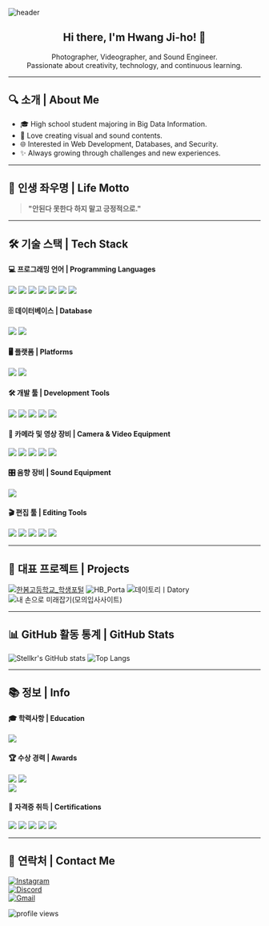 <!-- README.md -->

<!-- 헤더 배너 -->
![header](https://capsule-render.vercel.app/api?type=waving&color=0:1770ff,100:00c7b7&height=200&text=stellkr's%20GitHub&fontColor=ffffff&fontSize=45&animation=twinkling&fontAlignY=40)

<h2 align="center">Hi there, I'm Hwang Ji-ho! 👋</h2>

<p align="center">
Photographer, Videographer, and Sound Engineer.<br/>
Passionate about creativity, technology, and continuous learning.
</p>


---

## 🔍 소개 | About Me
- 🎓 High school student majoring in Big Data Information.
- 🎥 Love creating visual and sound contents.
- 🌐 Interested in Web Development, Databases, and Security.
- ✨ Always growing through challenges and new experiences.


---

## 🌟 인생 좌우명 | Life Motto

> **"안된다 못한다 하지 말고 긍정적으로."**


---

## 🛠️ 기술 스택 | Tech Stack

#### 💻 프로그래밍 언어 | Programming Languages
<p>
  <img src="https://img.shields.io/badge/Python-3776AB?style=for-the-badge&logo=python&logoColor=white"/>
  <img src="https://img.shields.io/badge/PHP-8892BF?style=for-the-badge&logo=php&logoColor=white"/>
  <img src="https://img.shields.io/badge/HTML5-E34F26?style=for-the-badge&logo=html5&logoColor=white"/>
  <img src="https://img.shields.io/badge/CSS3-1572B6?style=for-the-badge&logo=css3&logoColor=white"/>
  <img src="https://img.shields.io/badge/JavaScript-F7DF1E?style=for-the-badge&logo=javascript&logoColor=black"/>
  <img src="https://img.shields.io/badge/discord.py-5865F2?style=for-the-badge&logo=discord&logoColor=white"/>
  <img src="https://img.shields.io/badge/disnake-5865F2?style=for-the-badge&logo=discord&logoColor=white"/>
</p>

#### 🗄️ 데이터베이스 | Database
<p>
  <img src="https://img.shields.io/badge/MySQL-4479A1?style=for-the-badge&logo=mysql&logoColor=white"/>
  <img src="https://img.shields.io/badge/Oracle-F80000?style=for-the-badge&logo=oracle&logoColor=white"/>
</p>

#### 🖥️ 플랫폼 | Platforms
<p>
  <img src="https://img.shields.io/badge/Windows-0078D6?style=for-the-badge&logo=windows&logoColor=white"/>
  <img src="https://img.shields.io/badge/Netlify-00C7B7?style=for-the-badge&logo=netlify&logoColor=white"/>
</p>

#### 🛠️ 개발 툴 | Development Tools
<p>
  <img src="https://img.shields.io/badge/Visual%20Studio%20Code-007ACC?style=for-the-badge&logo=visualstudiocode&logoColor=white"/>
  <img src="https://img.shields.io/badge/Eclipse-2C2255?style=for-the-badge&logo=eclipseide&logoColor=white"/>
  <img src="https://img.shields.io/badge/PyCharm-000000?style=for-the-badge&logo=pycharm&logoColor=white"/>
  <img src="https://img.shields.io/badge/Jupyter%20Notebook-F37626?style=for-the-badge&logo=jupyter&logoColor=white"/>
  <img src="https://img.shields.io/badge/XAMPP-FB7A24?style=for-the-badge&logo=xampp&logoColor=white"/>
</p>

#### 🎥 카메라 및 영상 장비 | Camera & Video Equipment
<p>
  <img src="https://img.shields.io/badge/Canon%20EOS%20550D-000000?style=for-the-badge&logoWidth=20&logo=https://upload.wikimedia.org/wikipedia/commons/3/3d/Canon_wordmark.svg"/>
  <img src="https://img.shields.io/badge/Canon%20EOS%20700D-000000?style=for-the-badge&logoWidth=20&logo=https://upload.wikimedia.org/wikipedia/commons/3/3d/Canon_wordmark.svg"/>
  <img src="https://img.shields.io/badge/Canon%20EOS%206D%20Mark%20II-000000?style=for-the-badge&logoWidth=20&logo=https://upload.wikimedia.org/wikipedia/commons/3/3d/Canon_wordmark.svg"/>
  <img src="https://img.shields.io/badge/Canon%20XA40-000000?style=for-the-badge&logoWidth=20&logo=https://upload.wikimedia.org/wikipedia/commons/3/3d/Canon_wordmark.svg"/>
  <img src="https://img.shields.io/badge/Lumix%20DMC--G85-000000?style=for-the-badge&logo=panasonic&logoColor=white"/>
</p>

#### 🎛️ 음향 장비 | Sound Equipment
<p>
  <img src="https://img.shields.io/badge/Behringer%20X32-FFCC00?style=for-the-badge&logo=behringer&logoColor=black"/>
</p>

#### 🎬 편집 툴 | Editing Tools
<p>
  <img src="https://img.shields.io/badge/Adobe%20Premiere%20Pro-9999FF?style=for-the-badge&logo=adobepremierepro&logoColor=white"/>
  <img src="https://img.shields.io/badge/Adobe%20After%20Effects-9999FF?style=for-the-badge&logo=adobeaftereffects&logoColor=white"/>
  <img src="https://img.shields.io/badge/Adobe%20Photoshop-31A8FF?style=for-the-badge&logo=adobephotoshop&logoColor=white"/>
  <img src="https://img.shields.io/badge/Adobe%20Illustrator-FF9A00?style=for-the-badge&logo=adobeillustrator&logoColor=white"/>
  <img src="https://img.shields.io/badge/MiriCanvas-FF7F50?style=for-the-badge&logoColor=white"/>
</p>


---

## 📅 대표 프로젝트 | Projects

[![한봄고등학교_학생포털](https://img.shields.io/badge/한봄고등학교_학생포털-0d1117?style=for-the-badge&logo=netlify&logoColor=white)](https://hanbomgo.kr)
![HB_Porta](https://img.shields.io/badge/HB_Portal-제작중-0d1117?style=for-the-badge&logo=netlify&logoColor=white)
![데이토리ㅣDatory](https://img.shields.io/badge/데이토리ㅣDatory-제작중-0d1117?style=for-the-badge&logo=netlify&logoColor=white)
![내 손으로 미래잡기(모의입사사이트)](https://img.shields.io/badge/내_손으로_미래잡기(모의입사사이트)-제작중-0d1117?style=for-the-badge&logo=netlify&logoColor=white)


---

<!-- ## 🚀 개발 예정 프로젝트 | Upcoming Projects
- 📦 HB Portal (학생용 포탈사이트 & 어플리케이션)
- 📦 성경QT 사이트!

---
-->
## 📊 GitHub 활동 통계 | GitHub Stats

![Stellkr's GitHub stats](https://github-readme-stats.vercel.app/api?username=stellkr&show_icons=true&theme=tokyonight)
![Top Langs](https://github-readme-stats.vercel.app/api/top-langs/?username=stellkr&layout=compact&theme=tokyonight)

---

## 📚 정보 | Info

#### 🎓 학력사항 | Education
<p>
  <img src="https://img.shields.io/badge/한봄고등학교-빅데이터정보과-3776AB?style=for-the-badge&logo=graduation-cap&logoColor=white"/>
</p>

#### 🏆 수상 경력 | Awards
<p>
  <img src="https://img.shields.io/badge/제2회_경운대학교_지능형_모빌리티_SW_경진대회-은상-9CA3AF?style=for-the-badge&logo=trophy&logoColor=white"/>
  <img src="https://img.shields.io/badge/2023학년_한봄고등학교_프로그래밍_경진대회-금상-FACC15?style=for-the-badge&logo=trophy&logoColor=white"/><br>
  <img src="https://img.shields.io/badge/2024학년_한봄고등학교_프로그래밍_경진대회-동상-9CA3AF?style=for-the-badge&logo=trophy&logoColor=white"/>
</p>

#### 📜 자격증 취득 | Certifications
<p>
  <img src="https://img.shields.io/badge/해킹보안전문가-3급-00BFFF?style=for-the-badge&logo=security&logoColor=white"/>
  <img src="https://img.shields.io/badge/ITQ A등급-아래한글-00BFFF?style=for-the-badge&logo=microsoftword&logoColor=white"/>
  <img src="https://img.shields.io/badge/파이썬마스터-3급-00BFFF?style=for-the-badge&logo=security&logoColor=white"/>
  <img src="https://img.shields.io/badge/ITQ B등급-엑셀-00BFFF?style=for-the-badge&logo=microsoftexcel&logoColor=white"/>
  <img src="https://img.shields.io/badge/ITQ B등급-파워포인트-00BFFF?style=for-the-badge&logo=microsoftpowerpoint&logoColor=white"/>
</p>

---

## 📢 연락처 | Contact Me

[![Instagram](https://img.shields.io/badge/Instagram-E4405F?style=for-the-badge&logo=instagram&logoColor=white)](https://www.instagram.com/jx.h0__/)  
[![Discord](https://img.shields.io/badge/Discord-5865F2?style=for-the-badge&logo=discord&logoColor=white)](https://discord.com/users/990129125534601246)  
[![Gmail](https://img.shields.io/badge/Gmail-D14836?style=for-the-badge&logo=gmail&logoColor=white)](mailto:neondev723@gmail.com)

<p align="left">
  <img src="https://komarev.com/ghpvc/?username=stellkr&label=Profile%20views&color=0e75b6&style=for-the-badge" alt="profile views"/>
</p>
